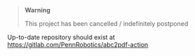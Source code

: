 > **Warning**
>   
> This project has been cancelled / indefinitely postponed

Up-to-date repository should exist at https://gitlab.com/PennRobotics/abc2pdf-action
